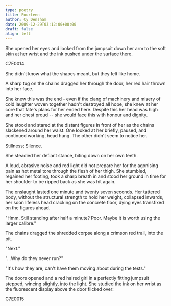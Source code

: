 ```yaml
---
type: poetry
title: Fourteen
author: Cy Densham
date: 2009-12-29T03:12:00+00:00
draft: false
align: left
---
```


She opened her eyes and looked from the jumpsuit down her arm to the soft skin at her wrist and the ink pushed under the surface there.

C7E0014

She didn't know what the shapes meant, but they felt like home.

A sharp tug on the chains dragged her through the door, her red hair thrown into her face.

She knew this was the end - even if the clang of machinery and misery of cold laughter woven together hadn't destroyed all hope, she knew at her core that fate's plans for her ended here. Despite this her head was high and her chest proud -- she would face this with honour and dignity.

She stood and stared at the distant figures in front of her as the chains slackened around her waist. One looked at her briefly, paused, and continued working, head hung. The other didn't seem to notice her.

Stillness; Silence.

She steadied her defiant stance, biting down on her own teeth.

A loud, abrasive noise and red light did not prepare her for the agonising pain as hot metal tore through the flesh of her thigh. She stumbled, regained her footing, took a sharp breath in and stood her ground in time for her shoulder to be ripped back as she was hit again.

The onslaught lasted one minute and twenty seven seconds. Her tattered body, without the structural strength to hold her weight, collapsed inwards, her soon lifeless head cracking on the concrete floor, dying eyes transfixed on the figures ahead.

"Hmm. Still standing after half a minute? Poor. Maybe it is worth using the larger calibre."

The chains dragged the shredded corpse along a crimson red trail, into the pit.

"Next."

"…Why do they never run?"

"It's how they are, can't have them moving about during the tests."

The doors opened and a red haired girl in a perfectly fitting jumpsuit stepped, wincing slightly, into the light. She studied the ink on her wrist as the fluorescent display above the door flicked over:

C7E0015
